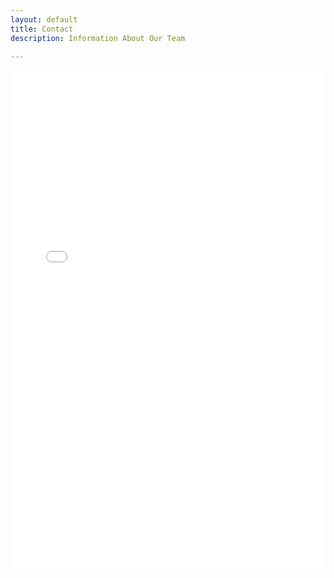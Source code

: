 ```yaml
---
layout: default
title: Contact
description: Information About Our Team

---
```

<html>

<html lang="{{ site.lang | default: "en-US" }}">
  <head>

  </head>

<body>
<iframe name="Map" src="./framepage.htm" width="100%" height="800" frameborder="0" scrolling="auto" class="frame-area">
</iframe>
</body>
</html>
